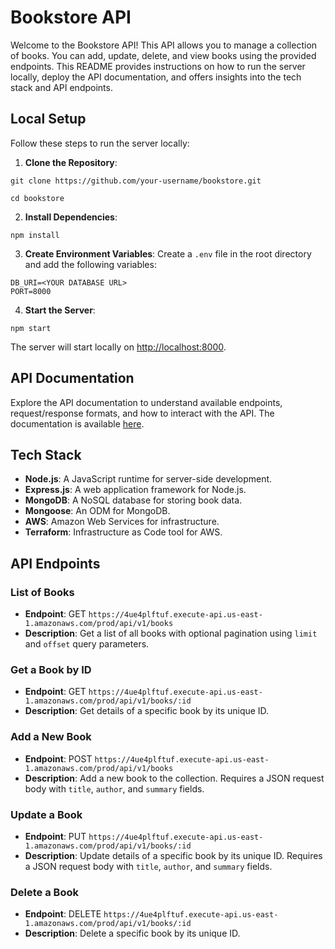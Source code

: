 # Bookstore API

Welcome to the Bookstore API! This API allows you to manage a collection of books. You can add, update, delete, and view books using the provided endpoints. This README provides instructions on how to run the server locally, deploy the API documentation, and offers insights into the tech stack and API endpoints.

## Local Setup

Follow these steps to run the server locally:

1. **Clone the Repository**: 
```
git clone https://github.com/your-username/bookstore.git
```
```
cd bookstore
```

2. **Install Dependencies**: 

```
npm install
```


3. **Create Environment Variables**:
Create a `.env` file in the root directory and add the following variables:

```
DB_URI=<YOUR DATABASE URL>
PORT=8000
```


4. **Start the Server**:

```
npm start
```
The server will start locally on [http://localhost:8000](http://localhost:8000).

## API Documentation

Explore the API documentation to understand available endpoints, request/response formats, and how to interact with the API. The documentation is available [here](<https://4ue4plftuf.execute-api.us-east-1.amazonaws.com/prod>).

## Tech Stack

- **Node.js**: A JavaScript runtime for server-side development.
- **Express.js**: A web application framework for Node.js.
- **MongoDB**: A NoSQL database for storing book data.
- **Mongoose**: An ODM for MongoDB.
- **AWS**: Amazon Web Services for infrastructure.
- **Terraform**: Infrastructure as Code tool for AWS.

## API Endpoints

### List of Books

- **Endpoint**: GET `https://4ue4plftuf.execute-api.us-east-1.amazonaws.com/prod/api/v1/books`
- **Description**: Get a list of all books with optional pagination using `limit` and `offset` query parameters.

### Get a Book by ID

- **Endpoint**: GET `https://4ue4plftuf.execute-api.us-east-1.amazonaws.com/prod/api/v1/books/:id`
- **Description**: Get details of a specific book by its unique ID.

### Add a New Book

- **Endpoint**: POST `https://4ue4plftuf.execute-api.us-east-1.amazonaws.com/prod/api/v1/books`
- **Description**: Add a new book to the collection. Requires a JSON request body with `title`, `author`, and `summary` fields.

### Update a Book

- **Endpoint**: PUT `https://4ue4plftuf.execute-api.us-east-1.amazonaws.com/prod/api/v1/books/:id`
- **Description**: Update details of a specific book by its unique ID. Requires a JSON request body with `title`, `author`, and `summary` fields.

### Delete a Book

- **Endpoint**: DELETE `https://4ue4plftuf.execute-api.us-east-1.amazonaws.com/prod/api/v1/books/:id`
- **Description**: Delete a specific book by its unique ID.


